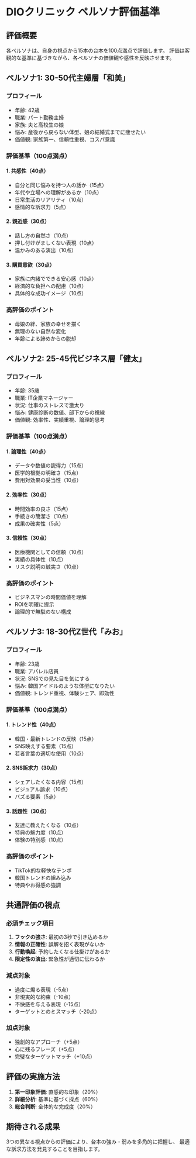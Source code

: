 # DIOクリニック ペルソナ評価基準

## 評価概要
各ペルソナは、自身の視点から15本の台本を100点満点で評価します。
評価は客観的な基準に基づきながら、各ペルソナの価値観や感性を反映させます。

## ペルソナ1: 30-50代主婦層「和美」

### プロフィール
- 年齢: 42歳
- 職業: パート勤務主婦
- 家族: 夫と高校生の娘
- 悩み: 産後から戻らない体型、娘の結婚式までに痩せたい
- 価値観: 家族第一、信頼性重視、コスパ意識

### 評価基準（100点満点）

#### 1. 共感性（40点）
- 自分と同じ悩みを持つ人の話か（15点）
- 年代や立場への理解があるか（10点）
- 日常生活のリアリティ（10点）
- 感情的な訴求力（5点）

#### 2. 親近感（30点）
- 話し方の自然さ（10点）
- 押し付けがましくない表現（10点）
- 温かみのある演出（10点）

#### 3. 購買意欲（30点）
- 家族に内緒でできる安心感（10点）
- 経済的な負担への配慮（10点）
- 具体的な成功イメージ（10点）

### 高評価のポイント
- 母娘の絆、家族の幸せを描く
- 無理のない自然な変化
- 年齢による諦めからの脱却

## ペルソナ2: 25-45代ビジネス層「健太」

### プロフィール
- 年齢: 35歳
- 職業: IT企業マネージャー
- 状況: 仕事のストレスで激太り
- 悩み: 健康診断の数値、部下からの視線
- 価値観: 効率性、実績重視、論理的思考

### 評価基準（100点満点）

#### 1. 論理性（40点）
- データや数値の説得力（15点）
- 医学的根拠の明確さ（15点）
- 費用対効果の妥当性（10点）

#### 2. 効率性（30点）
- 時間効率の良さ（15点）
- 手続きの簡潔さ（10点）
- 成果の確実性（5点）

#### 3. 信頼性（30点）
- 医療機関としての信頼（10点）
- 実績の具体性（10点）
- リスク説明の誠実さ（10点）

### 高評価のポイント
- ビジネスマンの時間価値を理解
- ROIを明確に提示
- 論理的で無駄のない構成

## ペルソナ3: 18-30代Z世代「みお」

### プロフィール
- 年齢: 23歳
- 職業: アパレル店員
- 状況: SNSでの見た目を気にする
- 悩み: 韓国アイドルのような体型になりたい
- 価値観: トレンド重視、体験シェア、即効性

### 評価基準（100点満点）

#### 1. トレンド性（40点）
- 韓国・最新トレンドの反映（15点）
- SNS映えする要素（15点）
- 若者言葉の適切な使用（10点）

#### 2. SNS訴求力（30点）
- シェアしたくなる内容（15点）
- ビジュアル訴求（10点）
- バズる要素（5点）

#### 3. 話題性（30点）
- 友達に教えたくなる（10点）
- 特典の魅力度（10点）
- 体験の特別感（10点）

### 高評価のポイント
- TikTok的な軽快なテンポ
- 韓国トレンドの組み込み
- 特典やお得感の強調

## 共通評価の視点

### 必須チェック項目
1. **フックの強さ**: 最初の3秒で引き込めるか
2. **情報の正確性**: 誤解を招く表現がないか
3. **行動喚起**: 予約したくなる仕掛けがあるか
4. **限定性の演出**: 緊急性が適切に伝わるか

### 減点対象
- 過度に煽る表現（-5点）
- 非現実的な約束（-10点）
- 不快感を与える表現（-15点）
- ターゲットとのミスマッチ（-20点）

### 加点対象
- 独創的なアプローチ（+5点）
- 心に残るフレーズ（+5点）
- 完璧なターゲットマッチ（+10点）

## 評価の実施方法

1. **第一印象評価**: 直感的な印象（20%）
2. **詳細分析**: 基準に基づく採点（60%）
3. **総合判断**: 全体的な完成度（20%）

## 期待される成果
3つの異なる視点からの評価により、台本の強み・弱みを多角的に把握し、
最適な訴求方法を発見することを目指します。